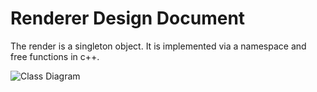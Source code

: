 Renderer Design Document
====

The render is a singleton object.
It is implemented via a namespace and free functions in c++.

![Class Diagram](http://www.plantuml.com/plantuml/proxy?src=https://raw.githubusercontent.com/Zingam/Markdown-Document-UML-Use-Test/master/UML/Instance.puml)
